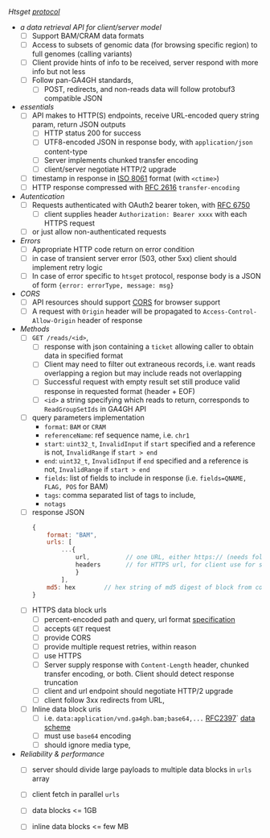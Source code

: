 
_Htsget [protocol](http://samtools.github.io/hts-specs/htsget.html)_
+ _a data retrieval API for client/server model_
    - [ ] Support BAM/CRAM data formats
    - [ ] Access to subsets of genomic data (for browsing specific region) to full genomes (calling variants)
    - [ ] Client provide hints of info to be received, server respond with more info but not less
    - [ ] Follow pan-GA4GH standards,
        - [ ] POST, redirects, and non-reads data will follow protobuf3 compatible JSON
+ _essentials_ 
    - [ ] API makes to HTTP(S) endpoints, receive URL-encoded query string param, return JSON outputs
        - [ ] HTTP status 200 for success 
        - [ ] UTF8-encoded JSON in response body, with `application/json` content-type
        - [ ] Server implements chunked transfer encoding 
        - [ ] client/server negotiate HTTP/2 upgrade 
    - [ ] timestamp in response in [ISO 8061](https://www.iso.org/iso-8601-date-and-time-format.html) format (with `<ctime>`)
    - [ ] HTTP response compressed with [RFC 2616](https://www.w3.org/Protocols/rfc2616/rfc2616-sec3.html) `transfer-encoding` 
+ _Autentication_ 
    - [ ] Requests authenticated with OAuth2 bearer token, with [RFC 6750](https://tools.ietf.org/html/rfc6750)
        - [ ] client supplies header `Authorization: Bearer xxxx` with each HTTPS request
    - [ ] or just allow non-authenticated requests 
+ _Errors_
    - [ ] Appropriate HTTP code return on error condition 
    - [ ] in case of transient server error (503, other 5xx) client should implement retry logic 
    - [ ] In case of error specific to `htsget` protocol, response body is a JSON of form `{error: errorType, message: msg}`
+ _CORS_
    - [ ] API resources should support [CORS](https://www.w3.org/TR/cors/) for browser support
    - [ ] A request with `Origin` header will be propagated to `Access-Control-Allow-Origin` header of response
+ _Methods_
    - [ ] `GET /reads/<id>`, 
        - [ ] response with json containing a `ticket` allowing caller to obtain data in specified format
        - [ ] Client may need to filter out extraneous records, i.e. want reads overlapping a region but may include reads not overlapping 
        - [ ] Successful request with empty result set still produce valid response in requested format (header + EOF)
        - [ ] `<id>` a string specifying which reads to return, corresponds to `ReadGroupSetIds` in GA4GH API
    - [ ] query parameters implementation
        + `format`: `BAM` or `CRAM`
        + `referenceName`: ref sequence name, i.e. `chr1` 
        + `start`: `uint32_t`, `InvalidInput` if `start` specified and a reference is not, `InvalidRange` if `start > end`
        + `end`: `uint32_t`, `InvalidInput` if `end` specified and a reference is not, `InvalidRange` if `start > end`
        + `fields`: list of fields to include in response (i.e. `fields=QNAME, FLAG, POS` for BAM)
        + `tags`: comma separated list of tags to include, 
        + `notags`
    - [ ] response JSON
        ```js 
        {
            format: "BAM", 
            urls: [ 
                ...{
                    url,          // one URL, either https:// (needs follow-up request) or data:// (data block inlined)
                    headers       // for HTTPS url, for client use for subsequent request to fetch data
                    } 
                ], 
            md5: hex        // hex string of md5 digest of block from concatenating all payload data - url data blocks
        }
        ```
    - [ ] HTTPS data block urls 
        - [ ] percent-encoded path and query, url format [specification](http://www.ietf.org/rfc/rfc2396.txt)
        - [ ] accepts `GET` request 
        - [ ] provide CORS
        - [ ] provide multiple request retries, within reason 
        - [ ] use HTTPS 
        - [ ] Server supply response with `Content-Length` header, chunked transfer encoding, or both. Client should detect response truncation 
        - [ ] client and url endpoint should negotiate HTTP/2 upgrade 
        - [ ] client follow 3xx redirects from URL, 
    - [ ] Inline data block uris
        - [ ] i.e. `data:application/vnd.ga4gh.bam;base64,...` [RFC2397](https://www.ietf.org/rfc/rfc2397.txt)` [data scheme](https://en.wikipedia.org/wiki/Data_URI_scheme)
        - [ ] must use `base64` encoding 
        - [ ] should ignore media type, 
+ _Reliability & performance_
    - [ ] server should divide large payloads to multiple data blocks in `urls` array 
    - [ ] client fetch in parallel `urls`
    - [ ] data blocks <= 1GB 
    - [ ] inline data blocks <= few MB
    


